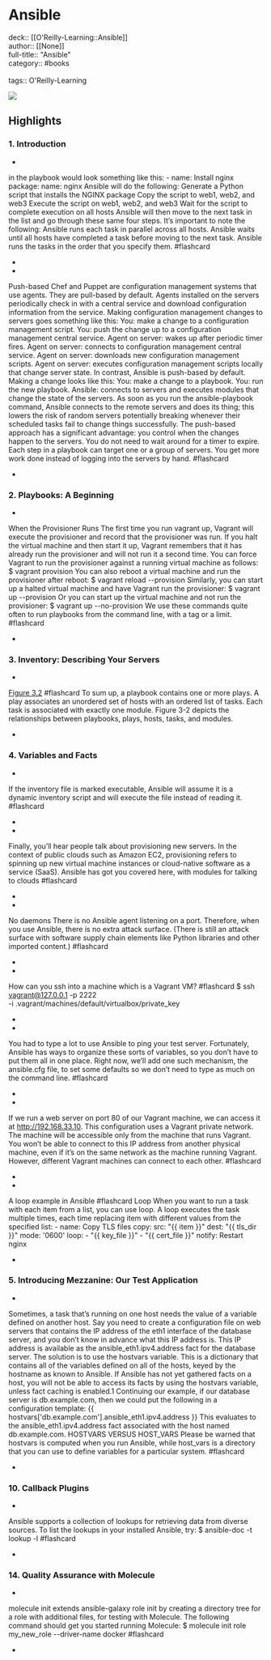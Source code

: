 # Ansible

deck:: [[O'Reilly-Learning::Ansible]]\
author:: [[None]]\
full-title:: "Ansible"\
category:: #books\
\
tags:: O'Reilly-Learning  

![](https://learning.oreilly.com/covers/9781098109141/)

## Highlights
### 1. Introduction
- 

in the playbook would look something like this:
     - name: Install nginx
     package:
     name: nginx
     Ansible will do the following:
     Generate a Python script that installs the NGINX package
     Copy the script to web1, web2, and web3
     Execute the script on web1, web2, and web3
     Wait for the script to complete execution on all hosts
     Ansible will then move to the next task in the list and go through these same four steps.
     It’s important to note the following:
     Ansible runs each task in parallel across all hosts.
     Ansible waits until all hosts have completed a task before moving to the next task.
     Ansible runs the tasks in the order that you specify them. #flashcard 


    
-
- 

Push-based
     Chef and Puppet are configuration management systems that use agents. They are pull-based by default. Agents installed on the servers periodically check in with a central service and download configuration information from the service. Making configuration management changes to servers goes something like this:
     You: make a change to a configuration management script.
     You: push the change up to a configuration management central service.
     Agent on server: wakes up after periodic timer fires.
     Agent on server: connects to configuration management central service.
     Agent on server: downloads new configuration management scripts.
     Agent on server: executes configuration management scripts locally that change server state.
     In contrast, Ansible is push-based by default. Making a change looks like this:
     You: make a change to a playbook.
     You: run the new playbook.
     Ansible: connects to servers and executes modules that change the state of the servers.
     As soon as you run the ansible-playbook command, Ansible connects to the remote servers and does its thing; this lowers the risk of random servers potentially breaking whenever their scheduled tasks fail to change things successfully. The push-based approach has a significant advantage: you control when the changes happen to the servers. You do not need to wait around for a timer to expire. Each step in a playbook can target one or a group of servers. You get more work done instead of logging into the servers by hand. #flashcard 


    
-
### 2. Playbooks: A Beginning
- 

When the Provisioner Runs
     The first time you run vagrant up, Vagrant will execute the provisioner and record that the provisioner was run. If you halt the virtual machine and then start it up, Vagrant remembers that it has already run the provisioner and will not run it a second time.
     You can force Vagrant to run the provisioner against a running virtual machine as follows:
     $ vagrant provision
     You can also reboot a virtual machine and run the provisioner after reboot:
     $ vagrant reload --provision
     Similarly, you can start up a halted virtual machine and have Vagrant run the provisioner:
     $ vagrant up --provision
     Or you can start up the virtual machine and not run the provisioner:
     $ vagrant up --no-provision
     We use these commands quite often to run playbooks from the command line, with a tag or a limit. #flashcard 


    
-
### 3. Inventory: Describing Your Servers
- 
 [Figure 3.2](https://learning.oreilly.com/api/v2/epubs/urn:orm:book:9781098109141/files/assets/aur3_0302.png) #flashcard 
    To sum up, a playbook contains one or more plays. A play associates an unordered set of hosts with an ordered list of tasks. Each task is associated with exactly one module. Figure 3-2 depicts the relationships between playbooks, plays, hosts, tasks, and modules.

    
-
### 4. Variables and Facts
- 

If the inventory file is marked executable, Ansible will assume it is a dynamic inventory script and will execute the file instead of reading it. #flashcard 


    
-
- 

Finally, you’ll hear people talk about provisioning new servers. In the context of public clouds such as Amazon EC2, provisioning refers to spinning up new virtual machine instances or cloud-native software as a service (SaaS). Ansible has got you covered here, with modules for talking to clouds #flashcard 


    
-
- 

No daemons
     There is no Ansible agent listening on a port. Therefore, when you use Ansible, there is no extra attack surface. (There is still an attack surface with software supply chain elements like Python libraries and other imported content.) #flashcard 


    
-
- 
 How can you ssh into a machine which is a Vagrant VM? #flashcard 
    $ ssh vagrant@127.0.0.1 -p 2222 \
     -i .vagrant/machines/default/virtualbox/private_key

    
-
- 

You had to type a lot to use Ansible to ping your test server. Fortunately, Ansible has ways to organize these sorts of variables, so you don’t have to put them all in one place. Right now, we’ll add one such mechanism, the ansible.cfg file, to set some defaults so we don’t need to type as much on the command line. #flashcard 


    
-
- 

If we run a web server on port 80 of our Vagrant machine, we can access it at http://192.168.33.10.
     This configuration uses a Vagrant private network. The machine will be accessible only from the machine that runs Vagrant. You won’t be able to connect to this IP address from another physical machine, even if it’s on the same network as the machine running Vagrant. However, different Vagrant machines can connect to each other. #flashcard 


    
-
- 
 A loop example in Ansible #flashcard 
    Loop
     When you want to run a task with each item from a list, you can use loop. A loop executes the task multiple times, each time replacing item with different values from the specified list:
     - name: Copy TLS files
     copy:
     src: "{{ item }}"
     dest: "{{ tls_dir }}"
     mode: '0600'
     loop:
     - "{{ key_file }}"
     - "{{ cert_file }}"
     notify: Restart nginx

    
-
### 5. Introducing Mezzanine: Our Test Application
- 

Sometimes, a task that’s running on one host needs the value of a variable defined on another host. Say you need to create a configuration file on web servers that contains the IP address of the eth1 interface of the database server, and you don’t know in advance what this IP address is. This IP address is available as the ansible_eth1.ipv4.address fact for the database server.
     The solution is to use the hostvars variable. This is a dictionary that contains all of the variables defined on all of the hosts, keyed by the hostname as known to Ansible. If Ansible has not yet gathered facts on a host, you will not be able to access its facts by using the hostvars variable, unless fact caching is enabled.1
     Continuing our example, if our database server is db.example.com, then we could put the following in a configuration template:
     {{ hostvars['db.example.com'].ansible_eth1.ipv4.address }}
     This evaluates to the ansible_eth1.ipv4.address fact associated with the host named db.example.com.
     HOSTVARS VERSUS HOST_VARS
     Please be warned that hostvars is computed when you run Ansible, while host_vars is a directory that you can use to define variables for a particular system. #flashcard 


    
-
### 10. Callback Plugins
- 

Ansible supports a collection of lookups for retrieving data from diverse sources. To list the lookups in your installed Ansible, try:
     $ ansible-doc -t lookup -l #flashcard 


    
-
### 14. Quality Assurance with Molecule
- 

molecule init extends ansible-galaxy role init by creating a directory tree for a role with additional files, for testing with Molecule. The following command should get you started running Molecule:
     $ molecule init role my_new_role --driver-name docker #flashcard 


    
-
